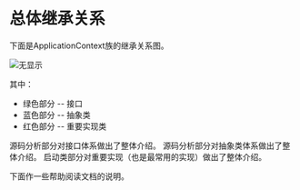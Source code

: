 
# 总体继承关系

下面是ApplicationContext族的继承关系图。

<img src="D:\Obsidian\note_obsidian\JAVA\Java spring框架\springframe\spring-context\1、ApplicationContext\x、pic\Pasted image 20230621214741.png" alt="无显示" >

其中：
- 绿色部分 -- 接口
- 蓝色部分 -- 抽象类
- 红色部分 -- 重要实现类

源码分析部分对接口体系做出了整体介绍。
源码分析部分对抽象类体系做出了整体介绍。
启动类部分对重要实现（也是最常用的实现）做出了整体介绍。

下面作一些帮助阅读文档的说明。


